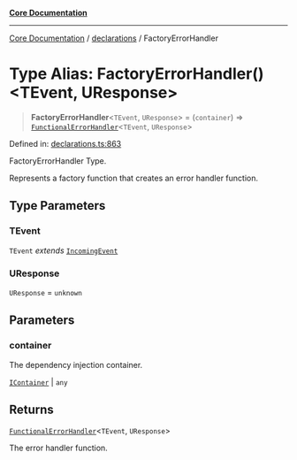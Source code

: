 [**Core Documentation**](../../README.md)

***

[Core Documentation](../../README.md) / [declarations](../README.md) / FactoryErrorHandler

# Type Alias: FactoryErrorHandler()\<TEvent, UResponse\>

> **FactoryErrorHandler**\<`TEvent`, `UResponse`\> = (`container`) => [`FunctionalErrorHandler`](FunctionalErrorHandler.md)\<`TEvent`, `UResponse`\>

Defined in: [declarations.ts:863](https://github.com/stonemjs/core/blob/85781fe5b87769612839dd6b850ba45186d357fa/src/declarations.ts#L863)

FactoryErrorHandler Type.

Represents a factory function that creates an error handler function.

## Type Parameters

### TEvent

`TEvent` *extends* [`IncomingEvent`](../../events/IncomingEvent/classes/IncomingEvent.md)

### UResponse

`UResponse` = `unknown`

## Parameters

### container

The dependency injection container.

[`IContainer`](IContainer.md) | `any`

## Returns

[`FunctionalErrorHandler`](FunctionalErrorHandler.md)\<`TEvent`, `UResponse`\>

The error handler function.
